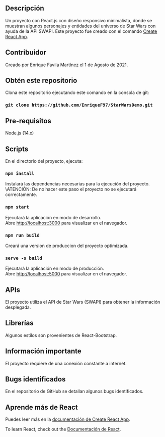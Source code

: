## Descripción

Un proyecto con React.js con diseño responsivo minimalista, donde se muestran algunos personajes y entidades del universo de Star Wars con ayuda de la API SWAPI. Este proyecto fue creado con el comando [Create React App](https://github.com/facebook/create-react-app).

## Contribuidor

Creado por Enrique Favila Martínez el 1 de Agosto de 2021.

## Obtén este repositorio

Clona este repositorio ejecutando este comando en la consola de git:

### `git clone https://github.com/EnriqueF97/StarWarsDemo.git`

## Pre-requisitos

Node.js (14.x)

## Scripts

En el directorio del proyecto, ejecuta:

### `npm install`

Instalará las dependencias necesarias para la ejecución del proyecto. \ATENCIÓN: De no hacer este paso el proyecto no se ejecutará correctamente.

### `npm start`

Ejecutará la aplicación en modo de desarrollo.\
Abre [http://localhost:3000](http://localhost:3000) para visualizar en el navegador.

### `npm run build`

Creará una version de produccion del proyecto optimizada.

### `serve -s build`

Ejecutará la aplicación en modo de producción.\
Abre [http://localhost:5000](http://localhost:5000) para visualizar en el navegador.

## APIs

El proyecto utiliza el API de Star Wars (SWAPI) para obtener la información desplegada.

## Librerías

Algunos estilos son provenientes de React-Bootstrap.

## Información importante

El proyecto requiere de una conexión constante a internet.

## Bugs identificados

En el repositorio de GitHub se detallan algunos bugs identificados.

## Aprende más de React

Puedes leer más en la [documentación de Create React App](https://facebook.github.io/create-react-app/docs/getting-started).

To learn React, check out the [Documentación de React](https://reactjs.org/).
